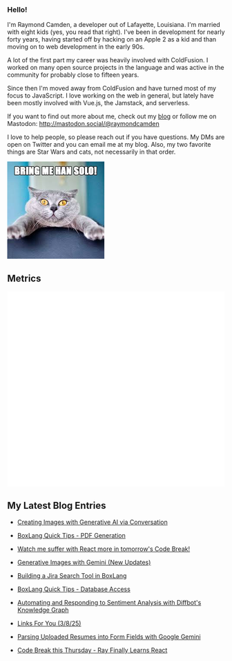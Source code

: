 ### Hello!

I'm Raymond Camden, a developer out of Lafayette, Louisiana. I'm married with eight kids (yes, you read that right). I've been in development for nearly forty years, having started off by hacking on an Apple 2 as a kid and than moving on to web development in the early 90s.

A lot of the first part my career was heavily involved with ColdFusion. I worked on many open source projects in the language and was active in the community for probably close to fifteen years. 

Since then I'm moved away from ColdFusion and have turned most of my focus to JavaScript. I love working on the web in general, but lately have been mostly involved with Vue.js, the Jamstack, and serverless. 

If you want to find out more about me, check out my [blog](https://www.raymondcamden.com) or follow me on Mastodon: <http://mastodon.social/@raymondcamden>

I love to help people, so please reach out if you have questions. My DMs are open on Twitter and you can email me at my blog. Also, my two favorite things are Star Wars and cats, not necessarily in that order.

![Star Wars cat](https://raw.githubusercontent.com/cfjedimaster/cfjedimaster/master/cat.jpg)

## Metrics

<picture>
  <img src="/github-metrics.svg" alt="Metrics">
</picture>

<!-- RSS -->
## My Latest Blog Entries

* [Creating Images with Generative AI via Conversation](https://www.raymondcamden.com/2025/03/19/creating-images-with-generative-ai-via-conversation)

* [BoxLang Quick Tips - PDF Generation](https://www.raymondcamden.com/2025/03/18/boxlang-quick-tips-pdf-generation)

* [Watch me suffer with React more in tomorrow's Code Break!](https://www.raymondcamden.com/2025/03/17/watch-me-suffer-with-react-more-in-tomorrows-code-break)

* [Generative Images with Gemini (New Updates)](https://www.raymondcamden.com/2025/03/14/generative-images-with-gemini-new-updates)

* [Building a Jira Search Tool in BoxLang](https://www.raymondcamden.com/2025/03/13/building-a-jira-search-tool-in-boxlang)

* [BoxLang Quick Tips - Database Access](https://www.raymondcamden.com/2025/03/11/boxlang-quick-tips-database-access)

* [Automating and Responding to Sentiment Analysis with Diffbot's Knowledge Graph](https://www.raymondcamden.com/2025/03/10/automating-and-responding-to-sentiment-analysis-with-diffbots-knowledge-graph)

* [Links For You (3/8/25)](https://www.raymondcamden.com/2025/03/08/links-for-you)

* [Parsing Uploaded Resumes into Form Fields with Google Gemini](https://www.raymondcamden.com/2025/03/04/parsing-uploaded-resumes-into-form-fields-with-google-gemini)

* [Code Break this Thursday - Ray Finally Learns React](https://www.raymondcamden.com/2025/03/03/codebreak-this-thursday-ray-finally-learns-react)

<!-- ENDRSS -->

